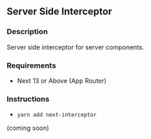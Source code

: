 ## Server Side Interceptor

### Description

Server side interceptor for server components.

### Requirements

- Next 13 or Above (App Router)

### Instructions

- `yarn add next-interceptor`

(coming soon)
